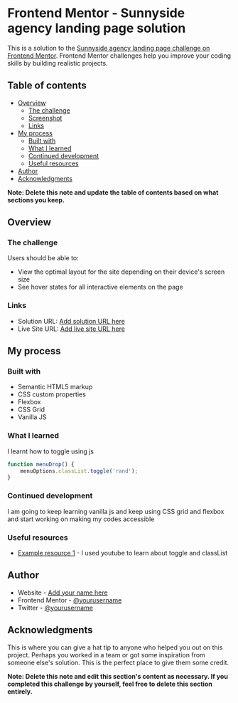 # Frontend Mentor - Sunnyside agency landing page solution

This is a solution to the [Sunnyside agency landing page challenge on Frontend Mentor](https://www.frontendmentor.io/challenges/sunnyside-agency-landing-page-7yVs3B6ef). Frontend Mentor challenges help you improve your coding skills by building realistic projects.

## Table of contents

- [Overview](#overview)
  - [The challenge](#the-challenge)
  - [Screenshot](#screenshot)
  - [Links](#links)
- [My process](#my-process)
  - [Built with](#built-with)
  - [What I learned](#what-i-learned)
  - [Continued development](#continued-development)
  - [Useful resources](#useful-resources)
- [Author](#author)
- [Acknowledgments](#acknowledgments)

**Note: Delete this note and update the table of contents based on what sections you keep.**

## Overview

### The challenge

Users should be able to:

- View the optimal layout for the site depending on their device's screen size
- See hover states for all interactive elements on the page



### Links

- Solution URL: [Add solution URL here](https://github.com/Lawrenebube/Sunnyside-agency-landing-page.git)
- Live Site URL: [Add live site URL here](https://lawren-sunnyside.netlify.app/)

## My process

### Built with

- Semantic HTML5 markup
- CSS custom properties
- Flexbox
- CSS Grid
- Vanilla JS


### What I learned

I learnt how to toggle using js

```js
function menuDrop() {
    menuOptions.classList.toggle('rand');
}
```

### Continued development
I am going to keep learning vanilla js and keep using CSS grid and flexbox and start working on making my codes accessible

### Useful resources

- [Example resource 1](https://www.example.com) - I used youtube to learn about toggle and classList

## Author

- Website - [Add your name here](https://www.your-site.com)
- Frontend Mentor - [@yourusername](https://www.frontendmentor.io/profile/@Lawrenebube)
- Twitter - [@yourusername](https://www.twitter.com/yourusername)


## Acknowledgments

This is where you can give a hat tip to anyone who helped you out on this project. Perhaps you worked in a team or got some inspiration from someone else's solution. This is the perfect place to give them some credit.

**Note: Delete this note and edit this section's content as necessary. If you completed this challenge by yourself, feel free to delete this section entirely.**
